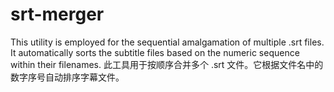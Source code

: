 # srt-merger
This utility is employed for the sequential amalgamation of multiple .srt files. It automatically sorts the subtitle files based on the numeric sequence within their filenames. 此工具用于按顺序合并多个 .srt 文件。它根据文件名中的数字序号自动排序字幕文件。
